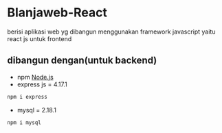 # Blanjaweb-React
berisi aplikasi web yg dibangun menggunakan framework javascript yaitu react js untuk frontend

## dibangun dengan(untuk backend)
* npm
    [Node.js](https://nodejs.org/en/download/)
* express js = 4.17.1
```sh
npm i express
```

* mysql = 2.18.1
```sh 
npm i mysql
```